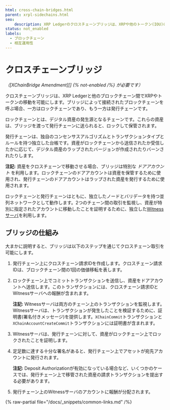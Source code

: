 ```yaml
---
html: cross-chain-bridges.html
parent: xrpl-sidechains.html
seo:
    description: XRP Ledgerのクロスチェーンブリッジは、XRPや他のトークン(IOU)の価値をブロックチェーン間で効率的に移動させることを可能にします。
status: not_enabled
labels:
  - ブロックチェーン
  - 相互運用性
---
```

# クロスチェーンブリッジ

_（[XChainBridge Amendment][] {% not-enabled /%} が必要です）_

クロスチェーンブリッジは、XRP Ledgerと他のブロックチェーン間でXRPやトークンの移動を可能にします。ブリッジによって接続されたブロックチェーンを呼ぶ場合、一方はロックチェーンであり、もう一方は発行チェーンです。

ロックチェーンとは、デジタル資産の発生源となるチェーンです。これらの資産は、ブリッジを渡って発行チェーンに送られると、ロックして保管されます。

発行チェーンは、独自のコンセンサスアルゴリズムとトランザクションタイプとルールを持つ独立した台帳です。資産がロックチェーンから送信されたか受信したかに応じて、デジタル資産のラップされたバージョンが作成されたりバーンされたりします。

**注記:** 資産をクロスチェーンで移動させる場合、ブリッジは特別な _ドアアカウント_ を利用します。ロックチェーンのドアアカウントは資産を保管するために使用され、発行チェーンのドアアカウントはラップされた資産を発行するために使用されます。

ロックチェーンと発行チェーンはともに、独立したノードとバリデータを持つ並列ネットワークとして動作します。2つのチェーン間の取引を監視し、資産が特別に指定されたアカウントに移動したことを証明するために、独立した[Witnessサーバ](witness-servers.md)を利用します。


## ブリッジの仕組み

大まかに説明すると、ブリッジは以下のステップを通じてクロスチェーン取引を可能にします。

1. 発行チェーン上にクロスチェーン請求IDを作成します。クロスチェーン請求IDは、ブロックチェーン間の1回の価値移転を表します。
2. ロックチェーン上でコミットトランザクションを送信し、資産をドアアカウントへ送信します。このトランザクションには、クロスチェーン請求IDとWitnessサーバへの報酬が含まれます。

    **注記:** Witnessサーバは両方のチェーン上のトランザクションを監視します。Witnessサーバは、トランザクションが発生したことを検証するために、証明書(署名付きメッセージ)を提供します。`XChainCommit`トランザクションと`XChainAccountCreateCommit`トランザクションには証明書が含まれます。

3. Witnessサーバは、発行チェーンに対して、資産がロックチェーン上でロックされたことを証明します。
4. 定足数に達する十分な署名があると、発行チェーン上でアセットが宛先アカウントに発行されます。

    **注記:** Deposit Authorizationが有効になっている場合など、いくつかのケースでは、発行チェーン上で移管された資産の請求トランザクションを提出する必要があります。

5. 発行チェーン上のWitnessサーバのアカウントに報酬が分配されます。

{% raw-partial file="/docs/_snippets/common-links.md" /%}
